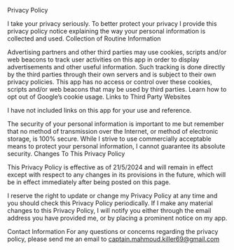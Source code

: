 Privacy Policy

I take your privacy seriously. To better protect your privacy I provide this privacy policy notice explaining the way your personal information is collected and used.
Collection of Routine Information

Advertising partners and other third parties may use cookies, scripts and/or web beacons to track user activities on this app in order to display advertisements and other useful information. Such tracking is done directly by the third parties through their own servers and is subject to their own privacy policies. This app has no access or control over these cookies, scripts and/or web beacons that may be used by third parties. Learn how to opt out of Google’s cookie usage.
Links to Third Party Websites

I have not included links on this app for your use and reference.

The security of your personal information is important to me but remember that no method of transmission over the Internet, or method of electronic storage, is 100% secure. While I strive to use commercially acceptable means to protect your personal information, I cannot guarantee its absolute security.
Changes To This Privacy Policy

This Privacy Policy is effective as of 21/5/2024 and will remain in effect except with respect to any changes in its provisions in the future, which will be in effect immediately after being posted on this page.

I reserve the right to update or change my Privacy Policy at any time and you should check this Privacy Policy periodically. If I make any material changes to this Privacy Policy, I will notify you either through the email address you have provided me, or by placing a prominent notice on my app.

Contact Information
For any questions or concerns regarding the privacy policy, please send me an email to captain.mahmoud.killer69@gmail.com
